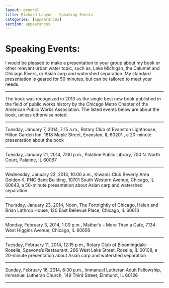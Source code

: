 ```yaml
---
layout: general
title: Richard Lanyon - Speaking Events
categories: [appearances]
section: appearances
---
```


# Speaking Events:
I would be pleased to make a presentation to your group about my book or other relevant urban water topic, such as, Lake Michigan, the Calumet and Chicago Rivers, or Asian carp and watershed separation. My standard presentation is geared for 50 minutes, but can be tailored to meet your needs. 

----

The book was recognized in 2013 as the single best new book published in the field of public works history by the Chicago Metro Chapter of the American Public Works Association. The listed events below are about the book, unless otherwise noted.

----

Tuesday, January 7, 2014, 7:15 a.m., Rotary Club of Evanston Lighthouse, Hilton Garden Inn, 1818 Maple Street, Evanston, IL 60201 , a 20-minute presentation about the book

----

Tuesday, January 21, 2014, 7:00 p.m., Palatine Public Library, 700 N. North Court, Palatine, IL 60067

----

Wednesday, January 22, 2013, 10:00 a.m., Kiwanis Club Beverly Area Golden K, PNC Bank Building, 10701 South Western Avenue, Chicago, IL 60643, a 50-minute presentation about Asian carp and watershed separation

----

Thursday, January 23, 2014, Noon, The Fortnightly of Chicago, Helen and Brian Lathrop House, 120 East Bellevue Place, Chicago, IL 60610

----

Monday, February 3, 2014, 1:00 p.m., Mather’s – More Than a Cafe, 7134 West Higgins Avenue, Chicago, IL 60656

----

Tuesday, February 11, 2014, 12:15 p.m., Rotary Club of Bloomingdale-Roselle, Spavone’s Restaurant, 266 West Lake Street, Roselle, IL 60108, a 20-minute presentation about Asian carp and watershed separation

----

Sunday, February 16, 2014, 6:30 p.m., Immanuel Lutheran Adult Fellowship, Immanuel Lutheran Church, 149 Third Street, Elmhurst, IL 60126

----
